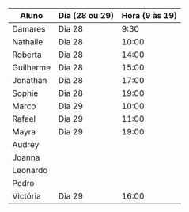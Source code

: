 | Aluno     | Dia (28 ou 29) | Hora (9 às 19) |
| --------- | -------------- | -------------- |
| Damares   |     Dia 28     |      9:30      |
| Nathalie  |     Dia 28     |     10:00      |
| Roberta   |     Dia 28     |     14:00      |
| Guilherme |     Dia 28     |     15:00      |
| Jonathan  |     Dia 28     |     17:00      |
| Sophie    |     Dia 28     |     19:00      |
| Marco     |     Dia 29     |     10:00      |
| Rafael    |     Dia 29     |     11:00      |
| Mayra     |     Dia 29     |     19:00      |
| Audrey    |                |                |
| Joanna    |                |                |
| Leonardo  |                |                |
| Pedro     |                |                |
| Victória  |     Dia 29     |     16:00      |

